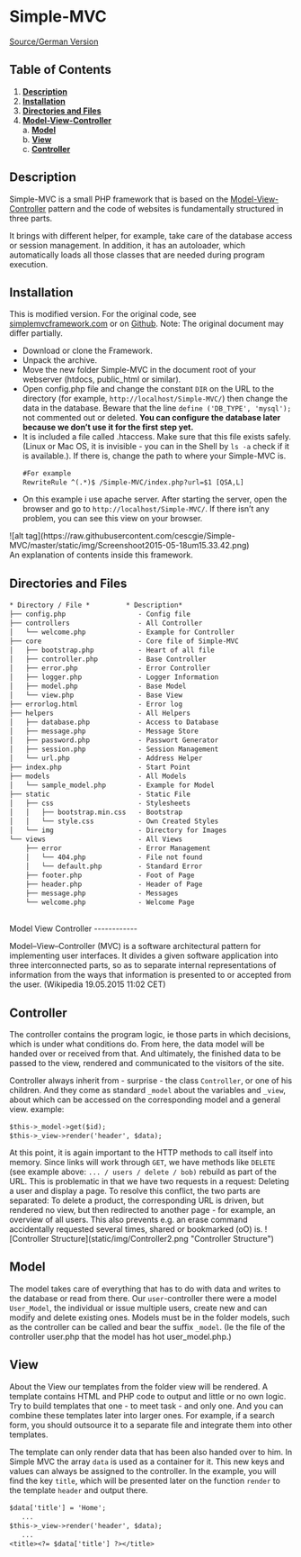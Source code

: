 # Simple-MVC 
<a href="https://beier.f4.htw-berlin.de/wiki/php/simple-mvc/">Source/German Version</a>

Table of Contents
-----------------
1. **[Description](#description)**
2. **[Installation](#installation)**
3. **[Directories and Files](#directories-and-files)**
4. **[Model-View-Controller](#model-view-controller)**<br>
    a. **[Model](#model)**<br>
    b. **[View](#view)**<br>
    c. **[Controller](#controller)**<br>

Description
------------

Simple-MVC is a small PHP framework that is based on the <a href="http://en.wikipedia.org/wiki/Model%E2%80%93view%E2%80%93controller">Model-View-Controller</a> pattern and the code of websites is fundamentally structured in three parts.

It brings with different helper, for example, take care of the database access or session management. In addition, it has an autoloader, which automatically loads all those classes that are needed during program execution.

Installation
------------

This is modified version. For the original code, see <a href="http://simplemvcframework.com/php-framework">simplemvcframework.com</a> or on <a href="https://github.com/simple-mvc-framework/v1">Github</a>. Note: The original document may differ partially.
<ul>
<li>Download or clone the Framework.</li>
<li>Unpack the archive.</li>
<li>Move the new folder Simple-MVC in the document root of your webserver (htdocs, public_html or similar).</li>
<li>Open config.php file and change the constant <code>DIR</code> on the URL to the directory (for example, <code>http://localhost/Simple-MVC/</code>) then change the data in the database. Beware that the line <code>define ('DB_TYPE', 'mysql');</code> not commented out or deleted. <b>You can configure the database later because we don’t use it for the first step yet.</b> </li>
<li>It is included a file called .htaccess. Make sure that this file exists safely. (Linux or Mac OS, it is invisible - you can in the Shell by <code>ls -a</code> check if it is available.). If there is, change the path to where your Simple-MVC is. </li>
<div class="highlight language-shell" data-lang="shell"><pre><code><span class="c">#For example</span>
RewriteRule ^<span class="o">(</span>.<span class="k">*</span><span class="o">)</span><span class="nv">$ </span>/Simple-MVC/index.php?url<span class="o">=</span><span class="nv">$1</span> <span class="o">[</span>QSA,L]
</code></pre></div> 
<li>On this example i use apache server. After starting the server, open the browser and go to <code>http://localhost/Simple-MVC/</code>. If there isn’t any problem, you can see this view on your browser. </li></ul>
![alt tag](https://raw.githubusercontent.com/cescgie/Simple-MVC/master/static/img/Screenshoot2015-05-18um15.33.42.png)

<br>
An explanation of contents inside this framework.

Directories and Files
------------

<div class="highlight language-" data-lang=""><pre><code>* Directory / File *         * Description*
├── config.php                  - Config file
├── controllers                 - All Controller
│   └── welcome.php             - Example for Controller
├── core                        - Core file of Simple-MVC
│   ├── bootstrap.php           - Heart of all file
│   ├── controller.php          - Base Controller
│   ├── error.php               - Error Controller
│   ├── logger.php              - Logger Information
│   ├── model.php               - Base Model
│   └── view.php                - Base View
├── errorlog.html               - Error log
├── helpers                     - All Helpers
│   ├── database.php            - Access to Database
│   ├── message.php             - Message Store
│   ├── password.php            - Passwort Generator
│   ├── session.php             - Session Management
│   └── url.php                 - Address Helper
├── index.php                   - Start Point
├── models                      - All Models
│   └── sample_model.php        - Example for Model
├── static                      - Static File
│   ├── css                     - Stylesheets
│   │   ├── bootstrap.min.css   - Bootstrap
│   │   └── style.css           - Own Created Styles
│   └── img                     - Directory for Images
└── views                       - All Views
    ├── error                   - Error Management
    │   └── 404.php             - File not found
    │   └── default.php         - Standard Error
    ├── footer.php              - Foot of Page
    ├── header.php              - Header of Page
    ├── message.php             - Messages
    └── welcome.php             - Welcome Page
</code></pre>
</div>

<br>
Model View Controller
------------

Model–View–Controller (MVC) is a software architectural pattern for implementing user interfaces. It divides a given software application into three interconnected parts, so as to separate internal representations of information from the ways that information is presented to or accepted from the user. (Wikipedia 19.05.2015 11:02 CET)

Controller
------------

The controller contains the program logic, ie those parts in which decisions, which is under what conditions do. From here, the data model will be handed over or received from that. And ultimately, the finished data to be passed to the view, rendered and communicated to the visitors of the site.

Controller always inherit from - surprise - the class <code>Controller</code>, or one of his children. And they come as standard <code>_model</code> about the variables and <code>_view</code>, about which can be accessed on the corresponding model and a general view. example:
<div class="highlight language-php" data-lang="php"><pre><code>$this-&gt;_model-&gt;get($id);
$this-&gt;_view-&gt;render('header', $data);
</code></pre>
</div>
At this point, it is again important to the HTTP methods to call itself into memory. Since links will work through <code>GET</code>, we have methods like <code>DELETE</code> (see example above: <code>... / users / delete / bob)</code> rebuild as part of the URL. This is problematic in that we have two requests in a request: Deleting a user and display a page. To resolve this conflict, the two parts are separated: To delete a product, the corresponding URL is driven, but rendered no view, but then redirected to another page - for example, an overview of all users. This also prevents e.g. an erase command accidentally requested several times, shared or bookmarked (oO) is.
![Controller Structure](static/img/Controller2.png "Controller Structure")

Model
------------

The model takes care of everything that has to do with data and writes to the database or read from there. Our <code>user</code>-controller there were a model <code>User_Model</code>, the individual or issue multiple users, create new and can modify and delete existing ones. Models must be in the folder models, such as the controller can be called and bear the suffix <code>_model</code>. (Ie the file of the controller user.php that the model has hot user_model.php.)

View
------------

About the View our templates from the folder view will be rendered. A template contains HTML and PHP code to output and little or no own logic. Try to build templates that one - to meet task - and only one. And you can combine these templates later into larger ones. For example, if a search form, you should outsource it to a separate file and integrate them into other templates.

The template can only render data that has been also handed over to him. In Simple MVC the array <code>data</code> is used as a container for it. This new keys and values can always be assigned to the controller. In the example, you will find the key <code>title</code>, which will be presented later on the function <code>render</code> to the template <code>header</code> and output there.

<div class="highlight language-php" data-lang="php"><pre><code>$data['title'] = 'Home';
   ...
$this-&gt;_view-&gt;render('header', $data);
   ...
<span class="nt">&lt;title&gt;</span><span class="cp">&lt;?=</span> <span class="nv">$data</span><span class="p">[</span><span class="s1">'title'</span><span class="p">]</span> <span class="cp">?&gt;</span><span class="nt">&lt;/title&gt;</span>
</code></pre>
</div>
